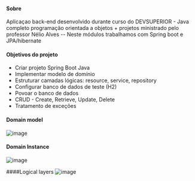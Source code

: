 #### Sobre 
Aplicaçao back-end desenvolvido durante curso do DEVSUPERIOR - Java completo programação orientada a objetos + projetos ministrado pelo professor Nélio Alves -- Neste módulos trabalhamos com Spring boot e JPA/hibernate

#### Objetivos do projeto
- Criar projeto Spring Boot Java
- Implementar modelo de domínio
- Estruturar camadas lógicas: resource, service, repository
- Configurar banco de dados de teste (H2)
- Povoar o banco de dados
- CRUD - Create, Retrieve, Update, Delete
- Tratamento de exceções

#### Domain model
![image](https://github.com/user-attachments/assets/cf6f6d49-2ac2-4b7c-a12a-acd331886b8d)

#### Domain Instance 
![image](https://github.com/user-attachments/assets/1b67b03c-7a67-463a-a175-d8bc23bd2736)

####Logical layers
![image](https://github.com/user-attachments/assets/1d06bb04-47b2-4218-9d7e-3ec67894b417)
